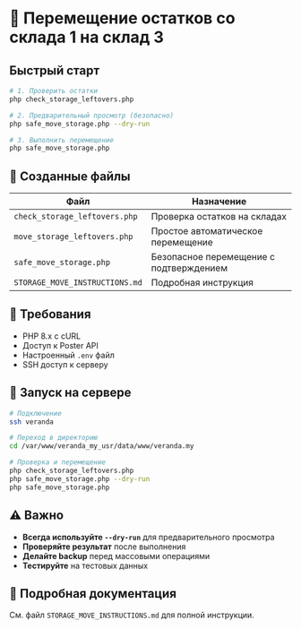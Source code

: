 # 🚚 Перемещение остатков со склада 1 на склад 3

## Быстрый старт

```bash
# 1. Проверить остатки
php check_storage_leftovers.php

# 2. Предварительный просмотр (безопасно)
php safe_move_storage.php --dry-run

# 3. Выполнить перемещение
php safe_move_storage.php
```

## 📁 Созданные файлы

| Файл | Назначение |
|------|------------|
| `check_storage_leftovers.php` | Проверка остатков на складах |
| `move_storage_leftovers.php` | Простое автоматическое перемещение |
| `safe_move_storage.php` | Безопасное перемещение с подтверждением |
| `STORAGE_MOVE_INSTRUCTIONS.md` | Подробная инструкция |

## 🔧 Требования

- PHP 8.x с cURL
- Доступ к Poster API
- Настроенный `.env` файл
- SSH доступ к серверу

## 🚀 Запуск на сервере

```bash
# Подключение
ssh veranda

# Переход в директорию
cd /var/www/veranda_my_usr/data/www/veranda.my

# Проверка и перемещение
php check_storage_leftovers.php
php safe_move_storage.php --dry-run
php safe_move_storage.php
```

## ⚠️ Важно

- **Всегда используйте `--dry-run`** для предварительного просмотра
- **Проверяйте результат** после выполнения
- **Делайте backup** перед массовыми операциями
- **Тестируйте** на тестовых данных

## 📖 Подробная документация

См. файл `STORAGE_MOVE_INSTRUCTIONS.md` для полной инструкции.
